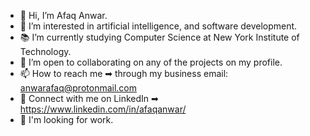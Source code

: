 <!--![Afaq's GitHub stats](https://github-readme-stats.vercel.app/api?username=AfaqAnwar&count_private=true&theme=github_dark&show_icons=true&bg_color=00000000)-->
- 👋 Hi, I’m Afaq Anwar.
- 👀 I’m interested in artificial intelligence, and software development.
- 📚 I’m currently studying Computer Science at New York Institute of Technology.
- 🤝 I’m open to collaborating on any of the projects on my profile.
- 📫 How to reach me ➡ through my business email: anwarafaq@protonmail.com
- 🔗 Connect with me on LinkedIn ➡ https://www.linkedin.com/in/afaqanwar/
- 💼 I'm looking for work.


<!--#![Top Langs](https://github-readme-stats.vercel.app/api/top-langs/?username=AfaqAnwar&layout=compact&langs_count=4&hide=html,shell,css)-->
